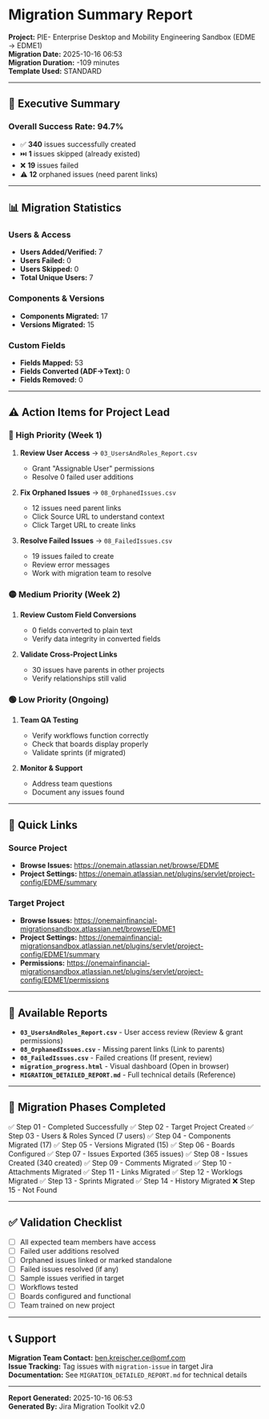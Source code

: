 # Migration Summary Report

**Project:** PIE- Enterprise Desktop and Mobility Engineering Sandbox (EDME → EDME1)  
**Migration Date:** 2025-10-16 06:53  
**Migration Duration:** -109 minutes  
**Template Used:** STANDARD

---

## 🎯 Executive Summary

### Overall Success Rate: **94.7%**

- ✅ **340** issues successfully created
- ⏭️ **1** issues skipped (already existed)
- ❌ **19** issues failed
- ⚠️ **12** orphaned issues (need parent links)

---

## 📊 Migration Statistics

### Users & Access
- **Users Added/Verified:** 7
- **Users Failed:** 0
- **Users Skipped:** 0
- **Total Unique Users:** 7

### Components & Versions
- **Components Migrated:** 17
- **Versions Migrated:** 15

### Custom Fields
- **Fields Mapped:** 53
- **Fields Converted (ADF→Text):** 0
- **Fields Removed:** 0

---

## ⚠️ Action Items for Project Lead

### 🔴 High Priority (Week 1)
1. **Review User Access** → `03_UsersAndRoles_Report.csv`
   - Grant "Assignable User" permissions
   - Resolve 0 failed user additions

2. **Fix Orphaned Issues** → `08_OrphanedIssues.csv`
   - 12 issues need parent links
   - Click Source URL to understand context
   - Click Target URL to create links

3. **Resolve Failed Issues** → `08_FailedIssues.csv`
   - 19 issues failed to create
   - Review error messages
   - Work with migration team to resolve

### 🟡 Medium Priority (Week 2)
1. **Review Custom Field Conversions**
   - 0 fields converted to plain text
   - Verify data integrity in converted fields

2. **Validate Cross-Project Links**
   - 30 issues have parents in other projects
   - Verify relationships still valid

### 🟢 Low Priority (Ongoing)
1. **Team QA Testing**
   - Verify workflows function correctly
   - Check that boards display properly
   - Validate sprints (if migrated)

2. **Monitor & Support**
   - Address team questions
   - Document any issues found

---

## 🔗 Quick Links

### Source Project
- **Browse Issues:** https://onemain.atlassian.net/browse/EDME
- **Project Settings:** https://onemain.atlassian.net/plugins/servlet/project-config/EDME/summary

### Target Project
- **Browse Issues:** https://onemainfinancial-migrationsandbox.atlassian.net/browse/EDME1
- **Project Settings:** https://onemainfinancial-migrationsandbox.atlassian.net/plugins/servlet/project-config/EDME1/summary
- **Permissions:** https://onemainfinancial-migrationsandbox.atlassian.net/plugins/servlet/project-config/EDME1/permissions

---

## 📁 Available Reports

- **`03_UsersAndRoles_Report.csv`** - User access review (Review & grant permissions)
- **`08_OrphanedIssues.csv`** - Missing parent links (Link to parents)
- **`08_FailedIssues.csv`** - Failed creations (If present, review)
- **`migration_progress.html`** - Visual dashboard (Open in browser)
- **`MIGRATION_DETAILED_REPORT.md`** - Full technical details (Reference)

---

## 🎯 Migration Phases Completed

✅ Step 01 - Completed Successfully
✅ Step 02 - Target Project Created
✅ Step 03 - Users & Roles Synced (7 users)
✅ Step 04 - Components Migrated (17)
✅ Step 05 - Versions Migrated (15)
✅ Step 06 - Boards Configured
✅ Step 07 - Issues Exported (365 issues)
✅ Step 08 - Issues Created (340 created)
✅ Step 09 - Comments Migrated
✅ Step 10 - Attachments Migrated
✅ Step 11 - Links Migrated
✅ Step 12 - Worklogs Migrated
✅ Step 13 - Sprints Migrated
✅ Step 14 - History Migrated
❌ Step 15 - Not Found

---

## ✅ Validation Checklist

- [ ] All expected team members have access
- [ ] Failed user additions resolved
- [ ] Orphaned issues linked or marked standalone
- [ ] Failed issues resolved (if any)
- [ ] Sample issues verified in target
- [ ] Workflows tested
- [ ] Boards configured and functional
- [ ] Team trained on new project

---

## 📞 Support

**Migration Team Contact:** ben.kreischer.ce@omf.com  
**Issue Tracking:** Tag issues with `migration-issue` in target Jira  
**Documentation:** See `MIGRATION_DETAILED_REPORT.md` for technical details

---

**Report Generated:** 2025-10-16 06:53  
**Generated By:** Jira Migration Toolkit v2.0


